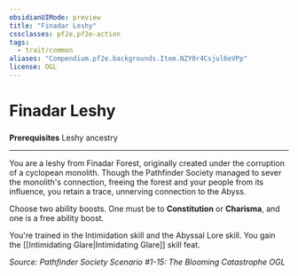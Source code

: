 ```yaml
---
obsidianUIMode: preview
title: "Finadar Leshy"
cssclasses: pf2e,pf2e-action
tags:
  - trait/common
aliases: "Compendium.pf2e.backgrounds.Item.NZY0r4Csjul6eVPp"
license: OGL
---
```

# Finadar Leshy

### 






**Prerequisites** Leshy ancestry

* * *

You are a leshy from Finadar Forest, originally created under the corruption of a cyclopean monolith. Though the Pathfinder Society managed to sever the monolith's connection, freeing the forest and your people from its influence, you retain a trace, unnerving connection to the Abyss.

Choose two ability boosts. One must be to **Constitution** or **Charisma**, and one is a free ability boost.

You're trained in the Intimidation skill and the Abyssal Lore skill. You gain the [[Intimidating Glare|Intimidating Glare]] skill feat.

*Source: Pathfinder Society Scenario #1-15: The Blooming Catastrophe*
*OGL*